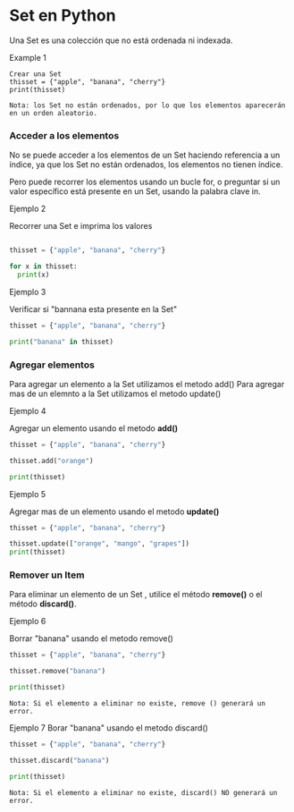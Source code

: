 # Set en Python
Una Set es una colección que no está ordenada ni indexada.

Example 1


```
Crear una Set
thisset = {"apple", "banana", "cherry"}
print(thisset)
```
```
Nota: los Set no están ordenados, por lo que los elementos aparecerán en un orden aleatorio.
```

### Acceder a los elementos

No se puede acceder a los elementos de un Set haciendo referencia a un índice, ya que los Set no están ordenados, los elementos no tienen índice.

Pero puede recorrer los elementos usando un bucle for, o preguntar si un valor específico está presente en un Set, usando la palabra clave in.

Ejemplo 2

Recorrer una Set e imprima los valores

``` python

thisset = {"apple", "banana", "cherry"}

for x in thisset:
  print(x)
```

Ejemplo 3

Verificar si "bannana esta presente en la Set"

```python
thisset = {"apple", "banana", "cherry"}

print("banana" in thisset)
```

### Agregar elementos 
Para agregar un elemento a la Set utilizamos el metodo add()
Para agregar mas de un elemnto a la Set utilizamos el metodo update()


Ejemplo 4

Agregar un elemento usando el metodo **add()**

```python
thisset = {"apple", "banana", "cherry"}

thisset.add("orange")

print(thisset)
```

Ejemplo 5

Agregar mas de un elemento usando el metodo **update()**

```python
thisset = {"apple", "banana", "cherry"}

thisset.update(["orange", "mango", "grapes"])
print(thisset)
```

### Remover un Item

Para eliminar un elemento de un Set , utilice el método **remove()** o el método **discard()**.

Ejemplo 6

Borrar "banana" usando el metodo remove()

```python
thisset = {"apple", "banana", "cherry"}

thisset.remove("banana")

print(thisset)
```

``` Nota: Si el elemento a eliminar no existe, remove () generará un error. ```

Ejemplo 7
Borar "banana" usando el metodo  discard()

```python
thisset = {"apple", "banana", "cherry"}

thisset.discard("banana")

print(thisset)
```

```Nota: Si el elemento a eliminar no existe, discard() NO generará un error.```
